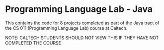 # Programming Language Lab - Java

This contains the code for 8 projects completed as part of the Java tract of the CS 011 (Programming Language Lab) course at Caltech.

NOTE: CALTECH STUDENTS SHOULD NOT VIEW THIS IF THEY HAVE NOT COMPLETED THE COURSE
